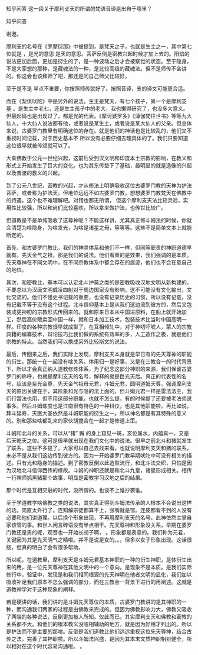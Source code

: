  
 知乎问答 这一段关于摩利攴天的所谓的梵语音译是出自于哪里？ 
 
 
 
 
 
 知乎问答 
 
 

 

 谢邀。

 

 摩利支的名号在《罗摩衍那》中被提到，是梵天之子，也就是生主之一，其中第七位就是 ，是光的意思 是天的意思。菩萨反倒是密教兴起时候才加上去的。阳焰的说法更加后面，更加是衍生的了，是一种波动之后才会被察觉的状态。至于隐身，不是大家想的那种，是藏魂法的一种，是比较高级的藏魂法。但不是师传不会讲的。你这会也该拜师了吧，那还是问自己师父比较好。

 

 至于是不是 半点不重要，你按照师传就好了。按照音译，支的译文可能更合适。

 

 而在《梨俱吠陀》中是另外的说法，生主是梵天，有七个孩子，第一个是摩利支 基 。是生主中老七，还是生主孩子中的老大，我也懒得研究了，也没多大意义。但最起码也是出现过了，都是光的代表。《摩诃婆罗多》《薄伽梵往世书》等等九大仙人，十大仙人说法都有他，或者说是某生主，或者说是某大仙人的父亲。但总体来说，古婆罗门教里有明确这位的存在。就是他们的神话也是比较乱的，他们又不重视时间记载，对于历史基本不 所以没有必要仔细去理具体的了。我们只要知道这位很早就被传颂就可以了。

 

 大乘佛教于公元一世纪兴起，这前后受到汉文明和印度本土宗教的影响，在教义和形式上开始发生了巨大的变化。也为其东传垫下了基础，最明显的就是造像的兴起以及普渡的教义的兴起。

 

 到了公元八世纪，密教的兴起，才从修法上明确吸收这位古婆罗门教的天神为护法菩萨，或者称为护法天。但地位远远不如古婆罗门教，想想婆罗门教梵天在佛教中的待遇，这个也不难理解吧。对错也都无所谓， 但这个摩利支天法比较灵验，实用性比较强，所以和尚们比较喜欢。所以拿来做护法，也传世比较广。

 

 

 

 但道教是不是单纯吸收了这尊神呢？不能这样讲，尤其真正修斗姆法的时候，你就会清楚为啥隐身，为啥发光，为啥是诸星之母，等等等。这些不是简单文本上就能断定的。

 

 首先，和古婆罗门教比，我们的神灵体系和他们不一样，但同等职责的神职道德早就有。先天金气之祖，那是我们的说法。他们看重的是效果，我们强调的是本质。先天尊神在不同文明中，在不同宗教体系中都会存在的痕迹，他们也不会在意自己的地位。

 

 其次，和密教比，基本可以认定北斗护莫之类的是密教吸收汉地文明从新构建的。不要总以为汉唐文明威凌四射对于周边国家没有影响。这不可能没有文化输出，文化交流的。他们不懂史书记载的重要，也没有记录历史的习惯，所以没有记载，没有记载不等于没有这个过程。北斗信仰基本上是从我们这边流到彼方的，然后又包装成更神叨的宗教形式传回来的。就和原来日本从中国进原料，在船上就开始加工，然后高价贩卖回中国一样，就和日本加工技术，包装技术比当时中国高明一样。印度的各种宗教很早就成型了，在互相倾轧中，对于神叨吓唬人，蒙人的宗教典籍的编纂技术，辩论技巧比我们做的系统有效率的多，人工造作之极，就是他们宗教的特点。当然我们可以换成另外比较斯文的说法。 

 

 最后，传回来之后，我们实际上发现，摩利支天本身就是早已有的先天尊神的职能的衍生。那统一在一起没有啥关系，体用归一是好事，又是在三教合一的时代背景下，所以才会真正纳入道教修炼体系，为了纪念这部分神职的来源，我们保留古婆罗门的称呼，也就是摩利支天的名号，解释的就是巨光天后。真正的代表性的名号，应该是紫光金尊，先天金气祖母元君，斗姆元君，圆明道姆天尊。强调摩利支天的原因关键在于，其形象和光与隐的法上面的，但斗姆元君一样是雷法法主，我们行雷法也用，但不用这部分职能，也就不怎么提，有的时候提了还要被老法师说事多。然后斗姆炼度也是江南很有特色的一种科仪，也是其他职能啦。再比如说，拜斗延寿，天医大圣依然是斗姆职能的衍生之一。所以神名都是有其特殊的意义的。别和那些啥都乱来的家伙胡搅合在一起才是修道上策。

 

 斗姆和北斗的关系，可以从“猪” 獬 的身上窥见一斑，亥位属水，内蕴真一，又是后天乾天之位。这可是很早就出现在我们文化中的说法。很早之前北斗和猪就发生了联系。这些不多提了，大家可以自己去找来看。也就说明摩利支天和猪的联系，未必不是从我们这边传到彼方的。因为一开始婆罗门教早期吠陀中可没有相关的描述。只有光和隐身的描述。到了密教反倒以此造型流行，和北斗法交织，只怕是因为汉地北斗信仰西传的缘故。斗姆的神职还就是和北斗九皇，诸星形成相关。相传一行禅师抓黑猪那个故事，明显是密教学习汉地之后的结果。

 

 那个时代是互相交融的时代，没所谓的。也谈不上谁抄袭谁。

 

 至于学道教学啥佛教之类的说法，其实真正得到斗姆法传承的人根本不会说出这样的话。简直太外行了。连知解宗徒都算不上，张嘴就是错。连皮都看不到的人没有必要和他们讲道理。以后换个形象出现，不再用摩利支天的名号，此神依然主掌自家该管的事。和世人闲言碎语没有半点相干。先天尊神和形象没关系，早期在婆罗门教还是男的呢，观音也一开始长胡子啊， 。形象都是表意的。我们称为元君，关键因为其是先天阴气之精啦。并不是说是女的。。。但多以女子形象出现。这话很绕，但真的明白了会有很多帮助。

 

 所以呢，在道教里，摩利支天是斗姆元君基本神职的一种的衍生神职，是体衍生出来的用，是一位先天尊神在其他文明中的一个意向。是现象不是本质。是我们实际修行中，验证中，发现是和我们相同根源的先天神明在他者文明的显化，我们加以吸收补足我们原本不怎么强调的部分，而在三教合一背景下进行的再阐述。这就是道教神学对于这种现象的阐释。

 

 若是硬讲的话，我们讲的是斗姆先天尊位的本质，古婆罗门教讲的是其神职的一种，而沟通我们两家的过程是由佛教来完成的。但因为佛教影响力大，佛教又吸收了两端的各种说法，反倒更加被人所知。仅此而已。其实摩利支天和佛教和密教的关系都不大。和他们的根本教义没啥相辅助的地方，就是因为好用才列出的。所以是护法而不是主要的那啥。反倒是我们道教比他们远远重视这位先天尊神，结合古传之法，完善了其神职啦。所以斗姆法兴盛，是因为其本末文质神职相对健全，所以相对在这个时代容易沟通啦。 。 
